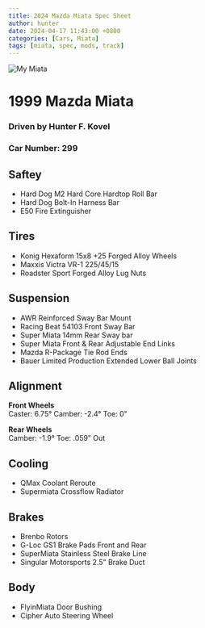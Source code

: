 ```yaml
---
title: 2024 Mazda Miata Spec Sheet
author: hunter
date: 2024-04-17 11:43:00 +0800
categories: [Cars, Miata]
tags: [miata, spec, mods, track]
---
```


![My Miata](assets/img/_DSC2064.heic)

# 1999 Mazda Miata 
### Driven by Hunter F. Kovel
### Car Number: 299

## Saftey
- Hard Dog M2 Hard Core Hardtop Roll Bar
- Hard Dog Bolt-In Harness Bar
- E50 Fire Extinguisher

## Tires
- Konig Hexaform 15x8 +25 Forged Alloy Wheels
- Maxxis Victra VR-1 225/45/15
- Roadster Sport Forged Alloy Lug Nuts

## Suspension
- AWR Reinforced Sway Bar Mount
- Racing Beat 54103 Front Sway Bar
- Super Miata 14mm Rear Sway bar
- Super Miata Front & Rear Adjustable End Links
- Mazda R-Package Tie Rod Ends
- Bauer Limited Production Extended Lower Ball Joints

## Alignment
**Front Wheels** <br>
Caster: 6.75°
Camber: -2.4°
Toe: 0"

**Rear Wheels** <br>
Camber: -1.9°
Toe: .059" Out

## Cooling
- QMax Coolant Reroute
- Supermiata Crossflow Radiator

## Brakes
- Brenbo Rotors
- G-Loc GS1 Brake Pads Front and Rear
- SuperMiata Stainless Steel Brake Line
- Singular Motorsports 2.5" Brake Duct

## Body 
- FlyinMiata Door Bushing
- Cipher Auto Steering Wheel
